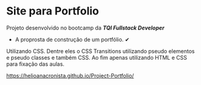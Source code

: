 # Site para Portfolio

Projeto desenvolvido no bootcamp da 
***TQI Fullstack Developer*** 

 - A proprosta de construção de um portfólio. ✔

Utilizando CSS. Dentre eles o CSS Transitions utilizando pseudo elementos e pseudo classes e também CSS.
Ao fim apenas utilizando HTML e CSS para fixação das aulas. 

https://helioanacronista.github.io/Project-Portfolio/

